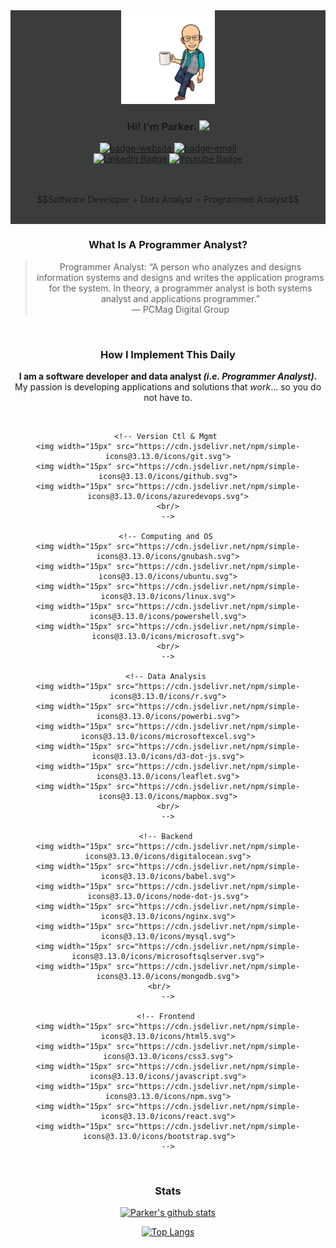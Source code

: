 <div align="center" style="height:300; width:100%; background-color: #3b3d3b;">
  <img src="meCoffee_NaBackground.svg" height="150" width="150">
  <h3>Hi! I'm Parker. <img src="https://media.giphy.com/media/hvRJCLFzcasrR4ia7z/giphy.gif" width="25px"></h3>
  <div id="badges">
    <a href="http://www.alanoakes.dev">
      <img src="https://img.shields.io/badge/website-alanoakes.dev-blue" alt="badge-website">
    </a>
    <a href="mailto:parker@alanoakes.dev">
      <img src="https://img.shields.io/badge/email-parker@alanoakes.dev-blue" alt="badge-email">
    </a>
    <br/>
    <a href="https://www.linkedin.com/in/parker-oakes/">
      <img src="https://img.shields.io/badge/LinkedIn-blue?style=for-the-badge&logo=linkedin&logoColor=white" alt="LinkedIn Badge"/>
    </a>
    <a href="">
      <img src="https://img.shields.io/badge/YouTube-red?style=for-the-badge&logo=youtube&logoColor=white" alt="Youtube Badge"/>
    </a>
    <br/>
    <img src="https://komarev.com/ghpvc/?username=alanoakes&style=flat-square&color=green" alt=""/>
  </div>
  <br/>
  <p>
   $$Software Developer + Data Analyst = Programmer Analyst$$   
  </p>
  <br/>
</div>

<div align="center">
  <h3>What Is A Programmer Analyst?</h3>

  <blockquote cite="https://www.pcmag.com/encyclopedia/term/programmer-analyst">
    Programmer Analyst: “A person who analyzes and designs information systems and designs and writes the application programs for the system. 
    In theory, a programmer analyst is both systems analyst and applications programmer.”
    <br/>— PCMag Digital Group
  </blockquote>
  <br/>
  
  <h3>How I Implement This Daily</h3>

  <p>
    <b>I am a software developer and data analyst <em>(i.e. Programmer Analyst)</em>.</b> <br/>
    My passion is developing applications and solutions that <em>work</em>... so you do not have to.
  </p>

  <br/>
    
<!--
  ### :hammer_and_wrench: Tool Stack

  <br/>
  -->
  <div>
    <!-- Editors & IDE's: 
    <img width="15px" src="https://cdn.jsdelivr.net/npm/simple-icons@3.13.0/icons/vim.svg">
    <img width="15px" src="https://cdn.jsdelivr.net/npm/simple-icons@3.13.0/icons/rstudio.svg">
    <img width="15px" src="https://cdn.jsdelivr.net/npm/simple-icons@3.13.0/icons/visualstudiocode.svg">
    <img width="15px" src="https://cdn.jsdelivr.net/npm/simple-icons@3.13.0/icons/visualstudio.svg">
    <br/>
    -->

    <!-- Version Ctl & Mgmt 
    <img width="15px" src="https://cdn.jsdelivr.net/npm/simple-icons@3.13.0/icons/git.svg">
    <img width="15px" src="https://cdn.jsdelivr.net/npm/simple-icons@3.13.0/icons/github.svg">
    <img width="15px" src="https://cdn.jsdelivr.net/npm/simple-icons@3.13.0/icons/azuredevops.svg">
    <br/>
    -->

    <!-- Computing and OS 
    <img width="15px" src="https://cdn.jsdelivr.net/npm/simple-icons@3.13.0/icons/gnubash.svg">
    <img width="15px" src="https://cdn.jsdelivr.net/npm/simple-icons@3.13.0/icons/ubuntu.svg">
    <img width="15px" src="https://cdn.jsdelivr.net/npm/simple-icons@3.13.0/icons/linux.svg">
    <img width="15px" src="https://cdn.jsdelivr.net/npm/simple-icons@3.13.0/icons/powershell.svg">
    <img width="15px" src="https://cdn.jsdelivr.net/npm/simple-icons@3.13.0/icons/microsoft.svg">
    <br/>
    -->

    <!-- Data Analysis 
    <img width="15px" src="https://cdn.jsdelivr.net/npm/simple-icons@3.13.0/icons/r.svg">
    <img width="15px" src="https://cdn.jsdelivr.net/npm/simple-icons@3.13.0/icons/powerbi.svg">
    <img width="15px" src="https://cdn.jsdelivr.net/npm/simple-icons@3.13.0/icons/microsoftexcel.svg">
    <img width="15px" src="https://cdn.jsdelivr.net/npm/simple-icons@3.13.0/icons/d3-dot-js.svg">
    <img width="15px" src="https://cdn.jsdelivr.net/npm/simple-icons@3.13.0/icons/leaflet.svg">
    <img width="15px" src="https://cdn.jsdelivr.net/npm/simple-icons@3.13.0/icons/mapbox.svg">
    <br/>
    -->

    <!-- Backend 
    <img width="15px" src="https://cdn.jsdelivr.net/npm/simple-icons@3.13.0/icons/digitalocean.svg">
    <img width="15px" src="https://cdn.jsdelivr.net/npm/simple-icons@3.13.0/icons/babel.svg">
    <img width="15px" src="https://cdn.jsdelivr.net/npm/simple-icons@3.13.0/icons/node-dot-js.svg">
    <img width="15px" src="https://cdn.jsdelivr.net/npm/simple-icons@3.13.0/icons/nginx.svg">
    <img width="15px" src="https://cdn.jsdelivr.net/npm/simple-icons@3.13.0/icons/mysql.svg">
    <img width="15px" src="https://cdn.jsdelivr.net/npm/simple-icons@3.13.0/icons/microsoftsqlserver.svg">
    <img width="15px" src="https://cdn.jsdelivr.net/npm/simple-icons@3.13.0/icons/mongodb.svg">
    <br/>    
    -->

    <!-- Frontend 
    <img width="15px" src="https://cdn.jsdelivr.net/npm/simple-icons@3.13.0/icons/html5.svg">
    <img width="15px" src="https://cdn.jsdelivr.net/npm/simple-icons@3.13.0/icons/css3.svg">
    <img width="15px" src="https://cdn.jsdelivr.net/npm/simple-icons@3.13.0/icons/javascript.svg">
    <img width="15px" src="https://cdn.jsdelivr.net/npm/simple-icons@3.13.0/icons/npm.svg">
    <img width="15px" src="https://cdn.jsdelivr.net/npm/simple-icons@3.13.0/icons/react.svg">
    <img width="15px" src="https://cdn.jsdelivr.net/npm/simple-icons@3.13.0/icons/bootstrap.svg">    
    -->

  </div>
  
  <br/>
 <!-- 
  <p>
    My current <b>tool stack</b> is setup to implement <span>&#8230;</span>
    <br/>
    <b>fast, data-driven</b> solutions <span>&#8230;</span>
    <br/>
    that are completely <b>customizable and scalable</b> <span>&#8230;</span>
    <br/>
    with the most <b>up-to-date</b> technologies.
  </p>
</div>

  <br/>

<div align="center">
  
  <h3>Experience</h3>
  
  <p>
    I have experience developing:
    <p>
      Interactive & Dynamic Reports & Dashboards
      <br/>
      Shopify Theme Development & CLI
      <br/>
      Web, Terminal, & Desktop Applications 
      <br/>
      Custom Cartography & 3D Topology
      <br/>
      Text & Data Mining Analytics Software
      <br/>
      Custom infographics & video tutorials
      <br/>
      Research using Machine Learning
    </p>
  </p>
</div>
-->
<div align="center">
  <h3>Stats</h3>
  
  [![Parker's github stats](https://github-readme-stats.vercel.app/api?username=alanoakes&count_private=true&include_all_commits=true)](https://github.com/alanoakes/github-readme-stats)
  
  [![Top Langs](https://github-readme-stats.vercel.app/api/top-langs/?username=alanoakes&layout=compact)](https://github.com/alanoakes/github-readme-stats)

</div>


<!--
Sources:
  1. https://fullyunderstood.com/how-to-create-beautiful-github-profile-readmemd/
  2. https://github.com/anuraghazra/github-readme-stats
  3. https://shields.io/
-->
